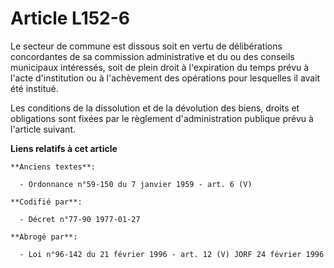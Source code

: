 # Article L152-6

Le secteur de commune est dissous soit en vertu de délibérations concordantes de sa commission administrative et du ou des
conseils municipaux intéressés, soit de plein droit à l'expiration du temps prévu à l'acte d'institution ou à l'achèvement
des opérations pour lesquelles il avait été institué.

Les conditions de la dissolution et de la dévolution des biens, droits et obligations sont fixées par le règlement
d'administration publique prévu à l'article suivant.

**Liens relatifs à cet article**

	**Anciens textes**:

	  - Ordonnance n°59-150 du 7 janvier 1959 - art. 6 (V)

	**Codifié par**:

	  - Décret n°77-90 1977-01-27

	**Abrogé par**:

	  - Loi n°96-142 du 21 février 1996 - art. 12 (V) JORF 24 février 1996
